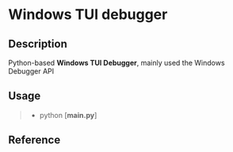 # Windows TUI debugger #
## Description ##
Python-based **Windows TUI Debugger**, mainly used the Windows Debugger API

## Usage ##
>- python [**main.py**]

## Reference ##




